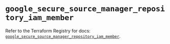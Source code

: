 # `google_secure_source_manager_repository_iam_member`

Refer to the Terraform Registry for docs: [`google_secure_source_manager_repository_iam_member`](https://registry.terraform.io/providers/hashicorp/google-beta/5.40.0/docs/resources/google_secure_source_manager_repository_iam_member).
